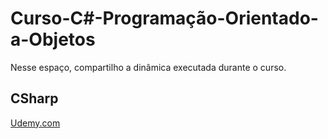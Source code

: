 # Curso-C#-Programação-Orientado-a-Objetos
Nesse espaço, compartilho a dinâmica executada durante o curso. 

## CSharp

[Udemy.com](https://www.udemy.com/course/programacao-orientada-a-objetos-csharp/learn/lecture/12682869#overview)
